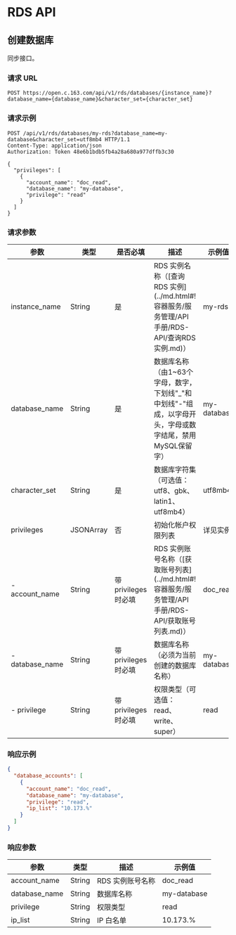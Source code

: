 # RDS API

## 创建数据库

同步接口。

### 请求 URL

`POST https://open.c.163.com/api/v1/rds/databases/{instance_name}?database_name={database_name}&character_set={character_set}`

### 请求示例

```http
POST /api/v1/rds/databases/my-rds?database_name=my-database&character_set=utf8mb4 HTTP/1.1
Content-Type: application/json
Authorization: Token 48e6b1bdb5fb4a28a680a977dffb3c30

{
  "privileges": [
    {
      "account_name": "doc_read",
      "database_name": "my-database",
      "privilege": "read"
    }
  ]
}
```

### 请求参数

|       参数      |    类型   |       是否必填       |                                                   描述                                                  |   示例值    |
|-----------------|-----------|----------------------|---------------------------------------------------------------------------------------------------------|-------------|
| instance_name   | String    | 是                   | RDS 实例名称（[查询 RDS 实例](../md.html#!容器服务/服务管理/API 手册/RDS-API/查询RDS实例.md)）          | my-rds      |
| database_name   | String    | 是                   | 数据库名称（由1~63个字母，数字，下划线"_"和中划线"-"组成，以字母开头，字母或数字结尾，禁用MySQL保留字） | my-database |
| character_set   | String    | 是                   | 数据库字符集（可选值：utf8、gbk、latin1、utf8mb4）                                                      | utf8mb4     |
| privileges      | JSONArray | 否                   | 初始化帐户权限列表                                                                                      | 详见实例    |
| - account_name  | String    | 带 privileges 时必填 | RDS 实例账号名称（[获取账号列表](../md.html#!容器服务/服务管理/API 手册/RDS-API/获取账号列表.md)）      | doc_read    |
| - database_name | String    | 带 privileges 时必填 | 数据库名称（必须为当前创建的数据库名称）                                                                | my-database |
| - privilege     | String    | 带 privileges 时必填 | 权限类型（可选值：read、write、super）                                                                  | read        |



### 响应示例

```json
{
  "database_accounts": [
    {
      "account_name": "doc_read",
      "database_name": "my-database",
      "privilege": "read",
      "ip_list": "10.173.%"
    }
  ]
}
```

### 响应参数

|      参数     |  类型  |       描述       |   示例值    |
|---------------|--------|------------------|-------------|
| account_name  | String | RDS 实例账号名称 | doc_read    |
| database_name | String | 数据库名称       | my-database |
| privilege     | String | 权限类型         | read        |
| ip_list       | String | IP 白名单        | 10.173.%    |














